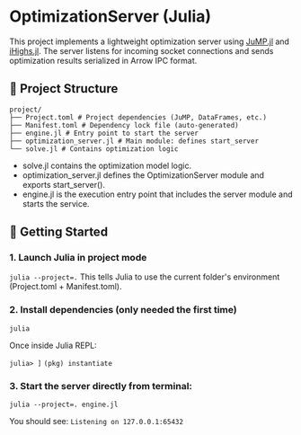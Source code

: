 # OptimizationServer (Julia)

This project implements a lightweight optimization server using [JuMP.jl](https://jump.dev/) and [iHighs.jl](https://github.com/jump-dev/HiGHS.jl). The server listens for incoming socket connections and sends optimization results serialized in Arrow IPC format.

## 📁 Project Structure
```
project/
├── Project.toml # Project dependencies (JuMP, DataFrames, etc.)
├── Manifest.toml # Dependency lock file (auto-generated)
├── engine.jl # Entry point to start the server
├── optimization_server.jl # Main module: defines start_server
└── solve.jl # Contains optimization logic
```

- solve.jl contains the optimization model logic.
- optimization_server.jl defines the OptimizationServer module and exports start_server().
- engine.jl is the execution entry point that includes the server module and starts the service.



## 🚀 Getting Started

### 1.  Launch Julia in project mode
```julia --project=.```
This tells Julia to use the current folder's environment (Project.toml + Manifest.toml).

### 2. Install dependencies (only needed the first time)
```julia```

Once inside Julia REPL:

```julia> ]```
```(pkg) instantiate```

### 3. Start the server directly from terminal:

```julia --project=. engine.jl```

You should see:
```Listening on 127.0.0.1:65432```

